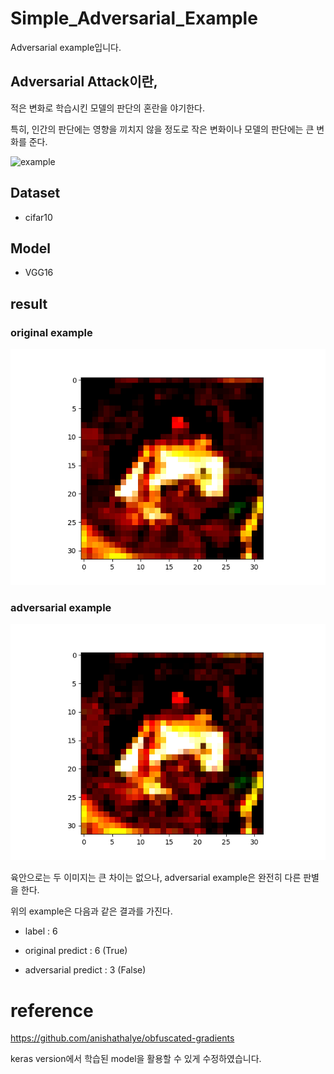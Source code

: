 # Simple_Adversarial_Example
Adversarial example입니다. 

## Adversarial Attack이란,

적은 변화로 학습시킨 모델의 판단의 혼란을 야기한다. 

특히, 인간의 판단에는 영향을 끼치지 않을 정도로 작은 변화이나 모델의 판단에는 큰 변화를 준다.

![example](https://blog.openai.com/content/images/2017/02/adversarial_img_1.png)

## Dataset

- cifar10

## Model

- VGG16

## result

### original example

![original](./original/0_original.png)

### adversarial example

![adversarial](./adversarial/0_adversarial.png)


육안으로는 두 이미지는 큰 차이는 없으나, adversarial example은 완전히 다른 판별을 한다.

위의 example은 다음과 같은 결과를 가진다.

- label : 6

- original predict : 6 (True)

- adversarial predict : 3 (False)


# reference

https://github.com/anishathalye/obfuscated-gradients

keras version에서 학습된 model을 활용할 수 있게 수정하였습니다.
